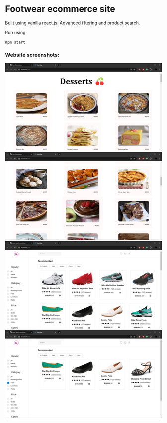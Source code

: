 # Footwear ecommerce site

Built using vanilla react.js. Advanced filtering and product search.

Run using:

```
npm start
```

### Website screenshots:

![Thumb](./thumbnails/Screenshot%20(12).png)
![Thumb](./thumbnails/Screenshot%20(13).png)
![Thumb](./thumbnails/Screenshot%20(14).png)
![Thumb](./thumbnails/Screenshot%20(15).png)